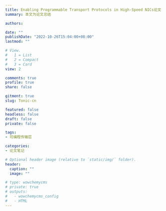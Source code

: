 ```yaml
---
title: Enabling Programmable Transport Protocols in High-Speed NICs论文总结
summary: 本文为论文总结

authors:

date: ""
publishDate: "2022-10-26T15:04:00+08:00"
lastmod: ""

# View.
#   1 = List
#   2 = Compact
#   3 = Card
view: 2

comments: true
profile: true
share: false

gitment: true
slug: Tonic-cn

featured: false
headless: false
draft: false
private: false

tags:
- 可编程传输层

categories:
- 论文笔记

# Optional header image (relative to `static/img/` folder).
header:
  caption: ""
  image: ""

# type: wowchemycms
# private: true
# outputs:
#   - wowchemycms_config
#   - HTML
---
```


